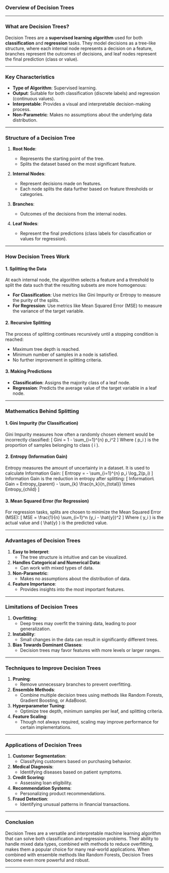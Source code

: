 ### **Overview of Decision Trees**

---

### **What are Decision Trees?**
Decision Trees are a **supervised learning algorithm** used for both **classification** and **regression** tasks. They model decisions as a tree-like structure, where each internal node represents a decision on a feature, branches represent the outcomes of decisions, and leaf nodes represent the final prediction (class or value).

---

### **Key Characteristics**
- **Type of Algorithm**: Supervised learning.
- **Output**: Suitable for both classification (discrete labels) and regression (continuous values).
- **Interpretable**: Provides a visual and interpretable decision-making process.
- **Non-Parametric**: Makes no assumptions about the underlying data distribution.

---

### **Structure of a Decision Tree**
1. **Root Node**:
   - Represents the starting point of the tree.
   - Splits the dataset based on the most significant feature.

2. **Internal Nodes**:
   - Represent decisions made on features.
   - Each node splits the data further based on feature thresholds or categories.

3. **Branches**:
   - Outcomes of the decisions from the internal nodes.

4. **Leaf Nodes**:
   - Represent the final predictions (class labels for classification or values for regression).

---

### **How Decision Trees Work**

#### **1. Splitting the Data**
At each internal node, the algorithm selects a feature and a threshold to split the data such that the resulting subsets are more homogenous:
- **For Classification**: Use metrics like Gini Impurity or Entropy to measure the purity of the splits.
- **For Regression**: Use metrics like Mean Squared Error (MSE) to measure the variance of the target variable.

#### **2. Recursive Splitting**
The process of splitting continues recursively until a stopping condition is reached:
- Maximum tree depth is reached.
- Minimum number of samples in a node is satisfied.
- No further improvement in splitting criteria.

#### **3. Making Predictions**
- **Classification**: Assigns the majority class of a leaf node.
- **Regression**: Predicts the average value of the target variable in a leaf node.

---

### **Mathematics Behind Splitting**

#### **1. Gini Impurity (for Classification)**
Gini Impurity measures how often a randomly chosen element would be incorrectly classified:
\[
Gini = 1 - \sum_{i=1}^{n} p_i^2
\]
Where \( p_i \) is the proportion of samples belonging to class \( i \).

#### **2. Entropy (Information Gain)**
Entropy measures the amount of uncertainty in a dataset. It is used to calculate Information Gain:
\[
Entropy = - \sum_{i=1}^{n} p_i \log_2(p_i)
\]
Information Gain is the reduction in entropy after splitting:
\[
Information\ Gain = Entropy_{parent} - \sum_{k} \frac{n_k}{n_{total}} \times Entropy_{child}
\]

#### **3. Mean Squared Error (for Regression)**
For regression tasks, splits are chosen to minimize the Mean Squared Error (MSE):
\[
MSE = \frac{1}{n} \sum_{i=1}^n (y_i - \hat{y})^2
\]
Where \( y_i \) is the actual value and \( \hat{y} \) is the predicted value.

---

### **Advantages of Decision Trees**
1. **Easy to Interpret**:
   - The tree structure is intuitive and can be visualized.
2. **Handles Categorical and Numerical Data**:
   - Can work with mixed types of data.
3. **Non-Parametric**:
   - Makes no assumptions about the distribution of data.
4. **Feature Importance**:
   - Provides insights into the most important features.

---

### **Limitations of Decision Trees**
1. **Overfitting**:
   - Deep trees may overfit the training data, leading to poor generalization.
2. **Instability**:
   - Small changes in the data can result in significantly different trees.
3. **Bias Towards Dominant Classes**:
   - Decision trees may favor features with more levels or larger ranges.

---

### **Techniques to Improve Decision Trees**
1. **Pruning**:
   - Remove unnecessary branches to prevent overfitting.
2. **Ensemble Methods**:
   - Combine multiple decision trees using methods like Random Forests, Gradient Boosting, or AdaBoost.
3. **Hyperparameter Tuning**:
   - Optimize tree depth, minimum samples per leaf, and splitting criteria.
4. **Feature Scaling**:
   - Though not always required, scaling may improve performance for certain implementations.

---

### **Applications of Decision Trees**
1. **Customer Segmentation**:
   - Classifying customers based on purchasing behavior.
2. **Medical Diagnosis**:
   - Identifying diseases based on patient symptoms.
3. **Credit Scoring**:
   - Assessing loan eligibility.
4. **Recommendation Systems**:
   - Personalizing product recommendations.
5. **Fraud Detection**:
   - Identifying unusual patterns in financial transactions.

---

### **Conclusion**
Decision Trees are a versatile and interpretable machine learning algorithm that can solve both classification and regression problems. Their ability to handle mixed data types, combined with methods to reduce overfitting, makes them a popular choice for many real-world applications. When combined with ensemble methods like Random Forests, Decision Trees become even more powerful and robust.

---


